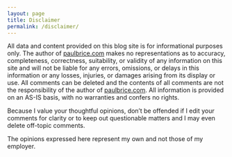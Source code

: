 ```yaml
---
layout: page
title: Disclaimer
permalink: /disclaimer/
---
```

All data and content provided on this blog site is for informational purposes only. The author of [paulbrice.com](http://www.paulbrice.com) makes no representations as to accuracy, completeness, correctness, suitability, or validity of any information on this site and will not be liable for any errors, omissions, or delays in this information or any losses, injuries, or damages arising from its display or use. All comments can be deleted and the contents of all comments are not the responsibility of the author of [paulbrice.com](http://www.paulbrice.com). All information is provided on an AS-IS basis, with no warranties and confers no rights.

Because I value your thoughtful opinions, don’t be offended if I edit your comments for clarity or to keep out questionable matters and I may even delete off-topic comments.

The opinions expressed here represent my own and not those of my employer.